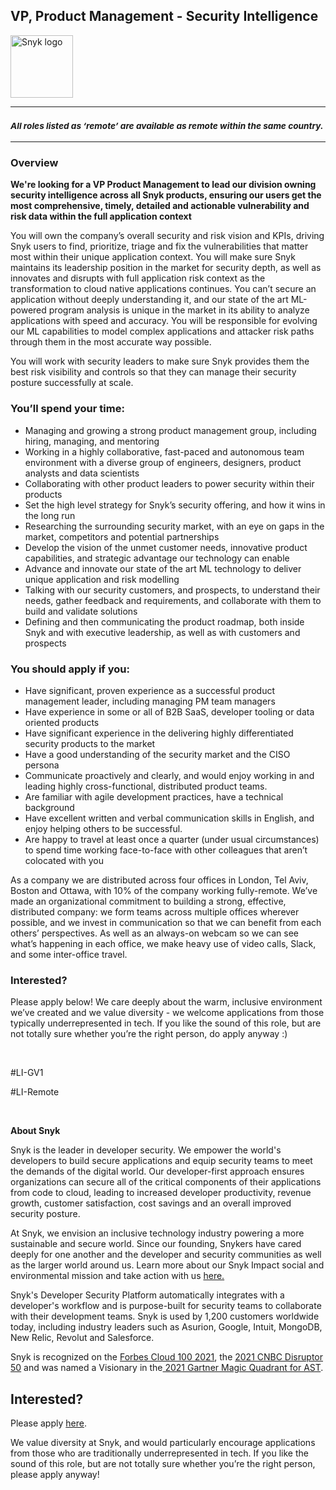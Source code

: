 VP, Product Management - Security Intelligence 
---

<img src="https://res.cloudinary.com/snyk/image/upload/v1537345894/press-kit/brand/logo-black.png" width="100" alt="Snyk logo" />

<hr>
<h3><em><strong><sub>All roles listed as ‘remote’ are available as remote within the same country.</sub></strong></em></h3>
<hr>
<h3><strong>Overview</strong></h3>
<p><strong>We're looking for a VP Product Management to lead our division owning security intelligence across all Snyk products, ensuring our users get the most comprehensive, timely, detailed and actionable vulnerability and risk data within the full application context</strong></p>
<p><span style="font-weight: 400;">You will own the company’s overall security and risk vision and KPIs, driving Snyk users to find, prioritize, triage and fix the vulnerabilities that matter most within their unique application context. You will make sure Snyk maintains its leadership position in the market for security depth, as well as innovates and disrupts with full application risk context as the transformation to cloud native applications continues. You can’t secure an application without deeply understanding it, and our state of the art ML-powered program analysis is unique in the market in its ability to analyze applications with speed and accuracy. You will be responsible for evolving our ML capabilities to model complex applications and attacker risk paths through them in the most accurate way possible.</span></p>
<p><span style="font-weight: 400;">You will work with security leaders to make sure Snyk provides them the best risk visibility and controls so that they can manage their security posture successfully at scale.</span></p>
<h3><strong>You’ll spend your time:</strong></h3>
<ul>
<li style="font-weight: 400;"><span style="font-weight: 400;">Managing and growing a strong product management group, including hiring, managing, and mentoring</span></li>
<li style="font-weight: 400;"><span style="font-weight: 400;">Working in a highly collaborative, fast-paced and autonomous team environment with a diverse group of engineers, designers, product analysts and data scientists</span></li>
<li style="font-weight: 400;"><span style="font-weight: 400;">Collaborating with other product leaders to power security within their products</span></li>
<li style="font-weight: 400;"><span style="font-weight: 400;">Set the high level strategy for Snyk’s security offering, and how it wins in the long run</span></li>
<li style="font-weight: 400;"><span style="font-weight: 400;">Researching the surrounding security market, with an eye on gaps in the market, competitors and potential partnerships</span></li>
<li style="font-weight: 400;"><span style="font-weight: 400;">Develop the vision of the unmet customer needs, innovative product capabilities, and strategic advantage our technology can enable&nbsp;</span></li>
<li style="font-weight: 400;"><span style="font-weight: 400;">Advance and innovate our state of the art ML technology to deliver unique application and risk modelling&nbsp;&nbsp;</span></li>
<li style="font-weight: 400;"><span style="font-weight: 400;">Talking with our security customers, and prospects, to understand their needs, gather feedback and requirements, and collaborate with them to build and validate solutions</span></li>
<li style="font-weight: 400;"><span style="font-weight: 400;">Defining and then communicating the product roadmap, both inside Snyk and with executive leadership, as well as with customers and prospects</span></li>
</ul>
<h3><strong>You should apply if you:</strong></h3>
<ul>
<li style="font-weight: 400;"><span style="font-weight: 400;">Have significant, proven experience as a successful product management leader, including managing PM team managers</span></li>
<li style="font-weight: 400;"><span style="font-weight: 400;">Have experience in some or all of B2B SaaS, developer tooling or data oriented products</span></li>
<li style="font-weight: 400;"><span style="font-weight: 400;">Have significant experience in the delivering highly differentiated security products to the market</span></li>
<li style="font-weight: 400;"><span style="font-weight: 400;">Have a good understanding of the security market and the CISO persona</span></li>
<li style="font-weight: 400;"><span style="font-weight: 400;">Communicate proactively and clearly, and would enjoy working in and leading highly cross-functional, distributed product teams.</span></li>
<li style="font-weight: 400;"><span style="font-weight: 400;">Are familiar with agile development practices, have a technical background&nbsp;</span></li>
<li style="font-weight: 400;"><span style="font-weight: 400;">Have excellent written and verbal communication skills in English, and enjoy helping others to be successful.</span></li>
<li style="font-weight: 400;"><span style="font-weight: 400;">Are happy to travel at least once a quarter (under usual circumstances) to spend time working face-to-face with other colleagues that aren’t colocated with you</span></li>
</ul>
<p><span style="font-weight: 400;">As a company we are distributed across four offices in London, Tel Aviv, Boston and Ottawa, with 10% of the company working fully-remote. We’ve made an organizational commitment to building a strong, effective, distributed company: we form teams across multiple offices wherever possible, and we invest in communication so that we can benefit from each others’ perspectives. As well as an always-on webcam so we can see what’s happening in each office, we make heavy use of video calls, Slack, and some inter-office travel.</span></p>
<h3><strong>Interested?</strong></h3>
<p><span style="font-weight: 400;">Please apply below! We care deeply about the warm, inclusive environment we’ve created and we value diversity - we welcome applications from those typically underrepresented in tech. If you like the sound of this role, but are not totally sure whether you’re the right person, do apply anyway :)</span></p>
<p>&nbsp;</p>
<p><span style="font-weight: 400;">#LI-GV1</span></p>
<p><span style="font-weight: 400;">#LI-Remote</span></p>
<p>&nbsp;</p><div class="content-conclusion"><p><strong>About Snyk</strong></p>
<p><span style="font-weight: 400;">Snyk is the leader in developer security. We empower the world's developers to build secure applications and equip security teams to meet the demands of the digital world. Our developer-first approach ensures organizations can secure all of the critical components of their applications from code to cloud, leading to increased developer productivity, revenue growth, customer satisfaction, cost savings and an overall improved security posture.&nbsp;</span></p>
<p><span style="font-weight: 400;">At Snyk, we envision an inclusive technology industry powering a more sustainable and secure world.</span> <span style="font-weight: 400;">Since our founding, Snykers have cared deeply for one another and the developer and security communities as well as the larger world around us. Learn more about our Snyk Impact social and environmental mission and take action with us </span><a href="https://snyk.io/about/snyk-impact/"><span style="font-weight: 400;">here.</span></a></p>
<p><span style="font-weight: 400;">Snyk's Developer Security Platform automatically integrates with a developer's workflow and is purpose-built for security teams to collaborate with their development teams. Snyk is used by 1,200 customers worldwide today, including industry leaders such as Asurion, Google, Intuit, MongoDB, New Relic, Revolut and Salesforce.</span></p>
<p><span style="font-weight: 400;">Snyk is recognized on the </span><a href="https://www.forbes.com/cloud100/#6f24b5ba5f94"><span style="font-weight: 400;">Forbes Cloud 100 2021</span></a><span style="font-weight: 400;">, the </span><a href="https://www.cnbc.com/2021/05/25/these-are-the-2021-cnbc-disruptor-50-companies.html"><span style="font-weight: 400;">2021 CNBC Disruptor 50</span></a><span style="font-weight: 400;"> and was named a Visionary in the</span><a href="https://snyk.io/blog/snyk-visionary-2021-gartner-magic-quadrant-for-ast/"><span style="font-weight: 400;"> 2021 Gartner Magic Quadrant for AST</span></a><span style="font-weight: 400;">.</span></p></div>

Interested?
---

Please apply [here](https://boards.greenhouse.io/snyk/jobs/6030699002#app).

We value diversity at Snyk, and would particularly encourage applications from those who are traditionally underrepresented in tech.
If you like the sound of this role, but are not totally sure whether you’re the right person, please apply anyway!
